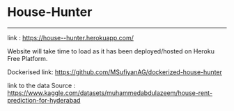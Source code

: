 # House-Hunter

---------------------------------------

link : https://house--hunter.herokuapp.com/

Website will take time to load as it has been deployed/hosted on Heroku Free Platform.

Dockerised link: https://github.com/MSufiyanAG/dockerized-house-hunter

link to the data Source : https://www.kaggle.com/datasets/muhammedabdulazeem/house-rent-prediction-for-hyderabad
